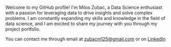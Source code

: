 Welcome to my GitHub profile! I'm Milos Zubac, a Data Science enthusiast with a passion for leveraging data to drive insights and solve complex problems. I am constantly expanding my skills and knowledge in the field of data science, and I am excited to share my journey with you through my project portfolio.

You can contact me through email at zubacm125@gmail.com or on [LinkedIn](https://www.linkedin.com/in/milos-zubac-07718715a/)
